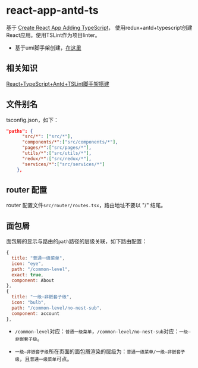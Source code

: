 # react-app-antd-ts
基于 [Create React App Adding TypeScript](https://facebook.github.io/create-react-app/docs/adding-typescript)， 使用redux+antd+typescript创建React应用。使用TSLint作为项目linter。

* 基于umi脚手架创建，[在这里](https://github.com/zqinmiao/react-app-antd-ts/tree/umi-antd-typesrcipt)

## 相关知识
[React+TypeScript+Antd+TSLint脚手架搭建](https://github.com/zqinmiao/blog/issues/7)


## 文件别名
tsconfig.json，如下：

```json
"paths": {
      "src/*": ["src/*"],
      "components/*":["src/components/*"],
      "pages/*":["src/pages/*"],
      "utils/*":["src/utils/*"],
      "redux/*":["src/redux/*"],
      "services/*":["src/services/*"]
    },
```

## router 配置

router 配置文件```src/router/routes.tsx```，路由地址不要以 "/" 结尾。

## 面包屑

面包屑的显示与路由的```path```路径的层级关联，如下路由配置：

```javascript
{
  title: "普通一级菜单",
  icon: "eye",
  path: "/common-level",
  exact: true,
  component: About
},
{
  title: "一级—非嵌套子级",
  icon: "bulb",
  path: "/common-level/no-nest-sub",
  component: account
},
```

* ```/common-level```对应：```普通一级菜单```，```/common-level/no-nest-sub```对应：```一级—非嵌套子级```。

* ```一级—非嵌套子级```所在页面的面包屑渲染的层级为：```普通一级菜单/一级—非嵌套子级```，且```普通一级菜单```可点。


